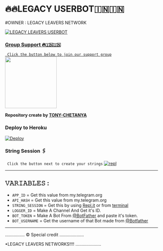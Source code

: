 # 🔥🔥LEGACY USERBOT🇮🇳🇮🇳


 

#OWNER : LEGACY LEAVERS NETWORK 

<p align="center">
  <a href="https://github.com/LEGACY-LEAVERS-TEAM/LEGACY-LEAVER-USERBOT/fork">
    


![LEGACY LEAVERS USERBOT](https://telegra.ph/file/3e5a4478f5e213c1d1dea.jpg)

### Group Support 🔥🇮🇳🇮🇳
`
Click the button below to join our support group`
   <a href="https://t.me/LEGACY_USERBOT_SUPPORT"><img src="https://img.shields.io/badge/Grup%20Support%3F-LEGACY-red?&style=flat-square?&logo=telegram" width=170px></a></p>

__Repository create by [TONY-CHETANYA](TONY_LOGIC_EXPERT)__




### Deploy to Heroku

[![Deploy](https://telegra.ph/file/0bf98050856e152cc8459.jpg)](https://heroku.com/deploy?template=https://github.com/LEGACY-LEAVERS-TEAM/LEGACY-LEAVER-USERBOT)

### String Session 🖇
`
Click the button next to create your strings`
[![repl](https://telegra.ph/file/365f4ec857884b4bb75ab.jpg)](https://replit.com/@Smitmore2003/DEMON-USERBOT-2#main.py)
    
------------------------------------------------
## 𝚅𝙰𝚁𝙸𝙰𝙱𝙻𝙴𝚂 :

- `APP_ID`  =  Get this value from my.telegram.org
- `API_HASH`  =  Get this value from my.telegram.org
- `STRING_SESSION`  =  Get this by using [Repl.it](#Repl) or from [terminal](#Terminal)
- `LOGGER_ID`  =  Make A Channel And Get it's ID.
- `BOT_TOKEN`  =  Make A Bot From [@BotFather](https://t.me/botfather) and paste it's token.
- `BOT_USERNAME`  =  Get the username of that Bot made from [@Botfather](https://t.me/botfather)
------------

................
© Special credit
....................


•LEGACY LEAVERS NETWORKS!!!!
.....................

